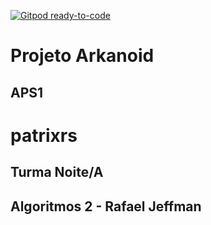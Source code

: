 [![Gitpod ready-to-code](https://img.shields.io/badge/Gitpod-ready--to--code-blue?logo=gitpod)](https://gitpod.io/#https://github.com/patrixrs/Arkanoid)

# Projeto Arkanoid

## APS1

# patrixrs

## Turma Noite/A

## Algoritmos 2 - Rafael Jeffman
